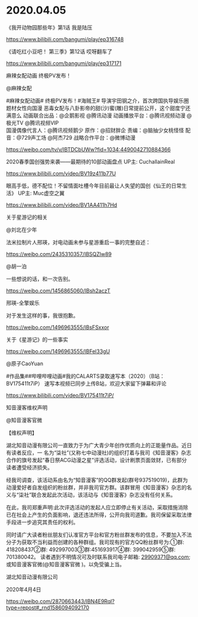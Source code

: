 # 2020.04.05

 《我开动物园那些年》第1话 我是陆压

https://www.bilibili.com/bangumi/play/ep316748



 《请吃红小豆吧！ 第三季》第12话 哎呀翻车了

https://www.bilibili.com/bangumi/play/ep317171


 麻辣女配动画 终极PV发布！

@麻辣女配                            

#麻辣女配动画# 终极PV发布！#海贼王# 导演宇田钢之介，首次跨国执导娱乐圈题材女性向国漫
恶毒女配与八卦影帝的甜(沙)蜜(雕)日常提前公开，这个甜度宁还满意么
动画联合出品：@企鹅影视 @腾讯动漫
动画播放平台：@腾讯视频动漫  @极光TV @腾讯视频VIP  
国漫偶像代言人：@腾讯视频鹅少
原作：@招财胖企
责编：@脑抽少女桃怪怪
配音：@729声工场  @阿杰729
战略合作平台：@微博动漫

https://weibo.com/tv/v/IBTDCbUWw?fid=1034:4490042710884366


 2020春季国创强势来袭——最期待的10部动画盘点 UP主: CuchallainReal

https://www.bilibili.com/video/BV19z411b77U

 
  眼高手低，德不配位！不留情面吐槽今年目前最让人失望的国创《仙王的日常生活》 UP主: Muc虚空之翼

https://www.bilibili.com/video/BV1AA411h7Hd

 
关于星游记的相关

@刘北在少年                            

法米拉制片人邢瑛，对电动画未参与星游重启一事的完整自述：

https://weibo.com/2435310357/IBSQZlw89

@胡一泊

一些想说的话，和一次告别。

https://weibo.com/1456865060/IBsh2aczT

邢瑛-全擎娱乐  

对于发生这样的事，我很抱歉。

https://weibo.com/1496963555/IBsFSxxor

关于《星游记》的一些事实

https://weibo.com/1496963555/IBFel33gU

@原子CaoYuan                            

#作品集##哔哩哔哩动画#我的CALARTS录取速写本（2020）（B站：BV175411t7iP）
速写本视频已同步上传B站，欢迎大家留下弹幕和评论

https://www.bilibili.com/video/BV175411t7iP/

 
 知音漫客维权声明

@知音漫客官微 

【维权声明】

湖北知音动漫有限公司一直致力于为广大青少年创作优质向上的正能量作品。近日有读者反应，一 名为“柒社”(又称七中动漫社)的组织打着与我司《知音漫客》杂志合作的旗号发起“春日祭ACG动漫之星”评选活动，设计刷票页面敛财，已有部分读者遭受经济损失。

经我司调查，该活动系由名为“知音漫客”的QQ群发起(群号937519019)，此群为动漫爱好者自发组织的粉丝群，并非我司官方群。该群冒用《知音漫客》杂志的名义与“柒社”联合发起此次活动，该活动与《知音漫客》杂志没有任何关系。

在此，我司郑重声明:此次评选活动的发起人应立即停止有关活动，采取措施消除已在社会上产生的负面影响，退还违法所得，公开向我司道歉。我司保留采取法律手段进一步追究其责任的权利。

同时请广大读者粉丝朋友们认准官方平台和官方粉丝群发布的信息，不要加入不法分子为获取不当利益而创建的各种群组。我司现有的官方QQ粉丝群号为:①群: 418208437②群: 492997003③群:451693917④群: 399042959⑤群: 701380042。 读者遇到不明情况可及时联系我司电子邮箱: 29909371@qq.com; 或知音漫客官微(@知音漫客官微 )。以免受骗上当。

湖北知音动漫有限公司

2020年4月4日

https://weibo.com/2870663443/IBN4E9Rql?type=repost#_rnd1586094092170